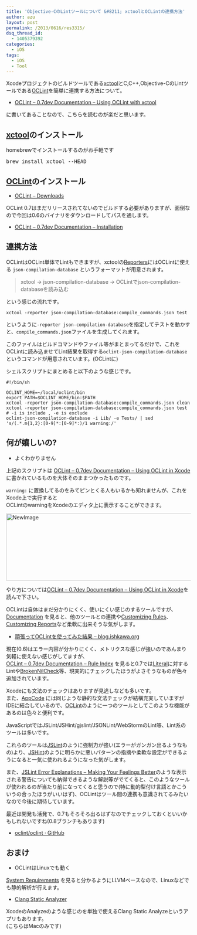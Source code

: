 ```yaml
---
title: 'Objective-CのLintツールについて &#8211; xctoolとOCLintの連携方法'
author: azu
layout: post
permalink: /2013/0616/res3315/
dsq_thread_id:
  - 1405379392
categories:
  - iOS
tags:
  - iOS
  - Tool
---
```

Xcodeプロジェクトのビルドツールである[xctool][1]とC,C++,Objective-CのLintツールである[OCLint][2]を簡単に連携する方法について。

*   [OCLint &#8211; 0.7dev Documentation &#8211; Using OCLint with xctool][3]

に書いてあることなので、こちらを読むのが楽だと思います。

## [xctool][1]のインストール

homebrewでインストールするのがお手軽です

<div class="highlight">
  <pre>brew install xctool --HEAD
</pre>
</div>

## [OCLint][2]のインストール

*   [OCLint &#8211; Downloads][4]

OCLint 0.7はまだリリースされてないのでビルドする必要がありますが、面倒なので今回は0.6のバイナリをダウンロードしてパスを通します。

*   [OCLint &#8211; 0.7dev Documentation &#8211; Installation][5]

## 連携方法

OCLintはOCLint単体でLintもできますが、xctoolの[Reporters][6]にはOCLintに使える `json-compilation-database` というフォーマットが用意されます。

> xctool -> json-compilation-database -> OCLintでjson-compilation-databaseを読み込む 

という感じの流れです。

    xctool -reporter json-compilation-database:compile_commands.json test
    

というように`-reporter json-compilation-database`を指定してテストを動かすと、`compile_commands.json`ファイルを生成してくれます。

このファイルはビルドコマンドやファイル等がまとまってるだけで、これをOCLintに読み込ませてLint結果を取得する`oclint-json-compilation-database` というコマンドが用意されています。(OCLintに)

シェルスクリプトにまとめると以下のような感じです。

    #!/bin/sh
    
    OCLINT_HOME=~/local/oclint/bin
    export PATH=$OCLINT_HOME/bin:$PATH
    xctool -reporter json-compilation-database:compile_commands.json clean
    xctool -reporter json-compilation-database:compile_commands.json test
    # -i is include , -e is exclude
    oclint-json-compilation-database -i Lib/ -e Tests/ | sed 's/(.*.m{1,2}:[0-9]*:[0-9]*:)/1 warning:/'
    



## 何が嬉しいの?

*   よくわかりません

上記のスクリプトは [OCLint &#8211; 0.7dev Documentation &#8211; Using OCLint in Xcode][7] に書かれているものを大体そのままつかったものです。

`warning:` に置換してるのをみてピンとくる人もいるかも知れませんが、これをXcode上で実行すると  
OCLintのwarningをXcodeのエディタ上に表示することができます。

<img src="http://wordpress.local/wp-content/uploads/2013/06/oclint_on_xcode.png" alt="NewImage" title="oclint_on_xcode.png" border="0" width="600" height="183" />

やり方については[OCLint &#8211; 0.7dev Documentation &#8211; Using OCLint in Xcode][7]を読んで下さい。

OCLintは自体はまだ分かりにくく、使いにくい感じのするツールですが、  
[Documentation][8] を見ると、他のツールとの連携や[Customizing Rules][9]、[Customizing Reports][10]など柔軟に出来そうな気がします。

*   [頑張ってOCLintを使ってみた結果 &#8211; blog.ishkawa.org][11]

現在(0.6)はエラー内容が分かりにくく、メトリクスな感じが強いのであんまり気軽に使えない感じがしてますが、  
[OCLint &#8211; 0.7dev Documentation &#8211; Rule Index][12] を見ると0.7では[Literal][13]に対するLintや[BrokenNilCheck][14]等、現実的にチェックしたほうがよさそうなものが色々追加されています。

Xcodeにも文法のチェックはありますが見逃しなども多いです。  
また、[AppCode][15] には同じような静的な文法チェックが結構充実していますがIDEに結合しているので、[OCLint][2]のように一つのツールとしてこのような機能があるのは色々と便利です。

JavaScriptではJSLint/JSHint/gjslint/JSONLint/WebStormのLint等、Lint系のツールは多いです。

これらのツールは[JSLint][16]のように強制力が強い(エラーがガンガン出るようなもの)より、[JSHint][17]のように明らかに悪いパターンの指摘や柔軟な設定ができるようになると一気に使われるようになった気がします。

また、[JSLint Error Explanations &#8211; Making Your Feelings Better][18]のような表示される警告についても納得できるような解説等がでてくると、このようなツールが使われるのが当たり前になってくると思うので(特に動的型付け言語とかこういうの合ったほうがいいはず)、OCLintはツール間の連携も意識されてるみたいなので今後に期待しています。

最近は開発も活発で、0.7もそろそろ出るはずなのでチェックしておくといいかもしれないですね(0.8ブランチもあります)

*   [oclint/oclint · GitHub][19]

## おまけ

*   OCLintはLinuxでも動く

[System Requirements][20] を見ると分かるようにLLVMベースなので、Linuxなどでも静的解析が行えます。

*   [Clang Static Analyzer][21]

XcodeのAnalyzeのような感じのを単独で使えるClang Static Analyzeというアプリもあります。  
(こちらはMacのみです)

 [1]: https://github.com/facebook/xctool "facebook/xctool · GitHub"
 [2]: http://oclint.org/ "OCLint, A static source code analysis tool to improve quality and reduce defects for C, C++ and Objective-C"
 [3]: http://docs.oclint.org/en/dev/guide/xctool.html "OCLint - 0.7dev Documentation - Using OCLint with xctool"
 [4]: http://oclint.org/downloads.html "OCLint - Downloads"
 [5]: http://docs.oclint.org/en/dev/intro/installation.html#option-1-directly-add-to-path "OCLint - 0.7dev Documentation - Installation"
 [6]: https://github.com/facebook/xctool "Reporters"
 [7]: http://docs.oclint.org/en/dev/guide/xcode.html "OCLint - 0.7dev Documentation - Using OCLint in Xcode"
 [8]: http://docs.oclint.org/en/dev/index.html "Documentation"
 [9]: http://docs.oclint.org/en/dev/customizing/rules.html "Customizing Rules"
 [10]: http://docs.oclint.org/en/dev/customizing/reports.html "Customizing Reports"
 [11]: http://blog.ishkawa.org/blog/2013/06/09/oclint/ "頑張ってOCLintを使ってみた結果 - blog.ishkawa.org"
 [12]: http://docs.oclint.org/en/dev/rules/index.html "OCLint - 0.7dev Documentation - Rule Index"
 [13]: http://docs.oclint.org/en/dev/rules/migration.html "Literal"
 [14]: http://docs.oclint.org/en/dev/rules/basic.html#brokennilcheck "BrokenNilCheck"
 [15]: http://www.jetbrains.com/objc/ "AppCode"
 [16]: http://www.jslint.com/ "JSLint"
 [17]: http://www.jshint.com/ "JSHint"
 [18]: http://jslinterrors.com/ "JSLint Error Explanations - Making Your Feelings Better"
 [19]: https://github.com/oclint/oclint "oclint/oclint · GitHub"
 [20]: http://docs.oclint.org/en/dev/devel/requirements.html?highlight=linux "System Requirements"
 [21]: http://clang-analyzer.llvm.org/ "Clang Static Analyzer"